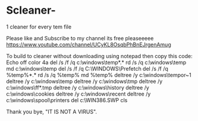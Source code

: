 # Scleaner-
 1 cleaner for every tem file
 
 Please like and Subscribe to my channel its free pleaseeeee
 https://www.youtube.com/channel/UCyKL8OsqbPhBnEJrgenAmug
 
 To build to cleaner without downloading using notepad then copy this code: 
 Echo off
color 4a
del /s /f /q c:\windows\temp\*.*
rd /s /q c:\windows\temp
md c:\windows\temp
del /s /f /q C:\WINDOWS\Prefetch
del /s /f /q %temp%\*.*
rd /s /q %temp%
md %temp%
deltree /y c:\windows\tempor~1
deltree /y c:\windows\temp
deltree /y c:\windows\tmp
deltree /y c:\windows\ff*.tmp
deltree /y c:\windows\history
deltree /y c:\windows\cookies
deltree /y c:\windows\recent
deltree /y c:\windows\spool\printers
del c:\WIN386.SWP
cls 

Thank you bye,
"IT IS NOT A VIRUS".

